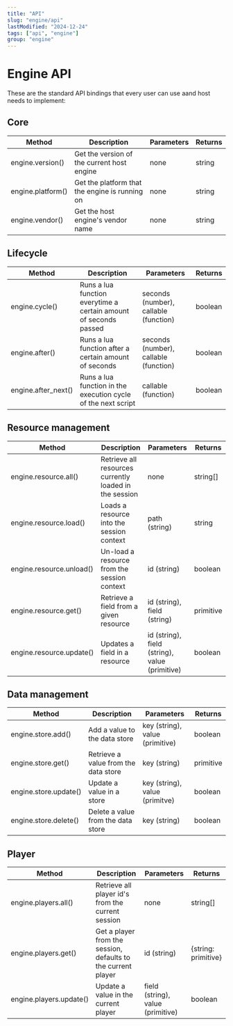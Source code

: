 ```yaml
---
title: "API"
slug: "engine/api"
lastModified: "2024-12-24"
tags: ["api", "engine"]
group: "engine"
---
```


# Engine API

These are the standard API bindings that every user can use aand host needs to implement:

## Core

| Method | Description | Parameters | Returns |
| ------ | ----------- | ---------- | ------- |
| engine.version() | Get the version of the current host engine | none | string |
| engine.platform() | Get the platform that the engine is running on | none | string |
| engine.vendor() | Get the host engine's vendor name | none | string |

## Lifecycle

| Method | Description | Parameters | Returns |
| ------ | ----------- | ---------- | ------- |
| engine.cycle() | Runs a lua function everytime a certain amount of seconds passed | seconds (number), callable (function) | boolean |
| engine.after() | Runs a lua function after a certain amount of seconds | seconds (number), callable (function) | boolean |
| engine.after_next() | Runs a lua function in the execution cycle of the next script | callable (function) | boolean |

## Resource management

| Method | Description | Parameters | Returns |
| ------ | ----------- | ---------- | ------- |
| engine.resource.all() | Retrieve all resources currently loaded in the session | none | string[] |
| engine.resource.load() | Loads a resource into the session context | path (string) | string |
| engine.resource.unload() | Un-load a resource from the session context | id (string) | boolean |
| engine.resource.get() | Retrieve a field from a given resource | id (string), field (string) | primitive |
| engine.resource.update() | Updates a field in a resource | id (string), field (string), value (primitive) | boolean |

## Data management

| Method | Description | Parameters | Returns |
| ------ | ----------- | ---------- | ------- |
| engine.store.add() | Add a value to the data store | key (string), value (primitive) | boolean |
| engine.store.get() | Retrieve a value from the data store | key (string) | primitive |
| engine.store.update() | Update a value in a store | key (string), value (primitve) | boolean |
| engine.store.delete() | Delete a value from the data store | key (string) | boolean |

## Player

| Method | Description | Parameters | Returns |
| ------ | ----------- | ---------- | ------- |
| engine.players.all() | Retrieve all player id's from the current session | none | string[] |
| engine.players.get() | Get a player from the session, defaults to the current player | id (string) | {string: primitive} |
| engine.players.update() | Update a value in the current player | field (string), value (primitive) | boolean |
